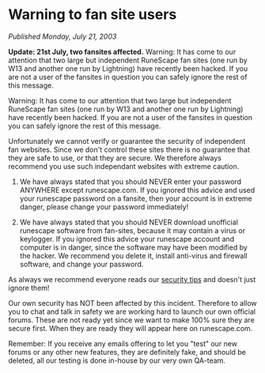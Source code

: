# Warning to fan site users
*Published Monday, July 21, 2003*

**Update: 21st July, two fansites affected.**
Warning: It has come to our attention that two large but independent RuneScape fan sites (one run by W13 and another one run by Lightning) have recently been hacked. If you are not a user of the fansites in question you can safely ignore the rest of this message.

Warning: It has come to our attention that two large but independent RuneScape fan sites (one run by W13 and another one run by Lightning) have recently been hacked. If you are not a user of the fansites in question you can safely ignore the rest of this message.

Unfortunately we cannot verify or guarantee the security of independent fan websites. Since we don't control these sites there is no guarantee that they are safe to use, or that they are secure. We therefore always recommend you use such independant websites with extreme caution.

 1) We have always stated that you should NEVER enter your password ANYWHERE except runescape.com. If you ignored this advice and used your runescape password on a fansite, then your account is in extreme danger, please change your password immediately!

2) We have always stated that you should NEVER download unofficial runescape software from fan-sites, because it may contain a virus or keylogger. If you ignored this advice your runescape account and computer is in danger, since the software may have been modified by the hacker. We recommend you delete it, install anti-virus and firewall software, and change your password.

 As always we recommend everyone reads our [security tips](http://www.runescape.com/guides/securetips.ws) and doesn't just ignore them!

Our own security has NOT been affected by this incident. Therefore to allow you to chat and talk in safety we are working hard to launch our own official forums. These are not ready yet since we want to make 100% sure they are secure first. When they are ready they will appear here on runescape.com.

Remember: If you receive any emails offering to let you "test" our new forums or any other new features, they are definitely fake, and should be deleted, all our testing is done in-house by our very own QA-team.